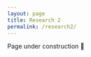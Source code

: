 ```yaml
---
layout: page
title: Research 2
permalink: /research2/
---
```


Page under construction :construction:
